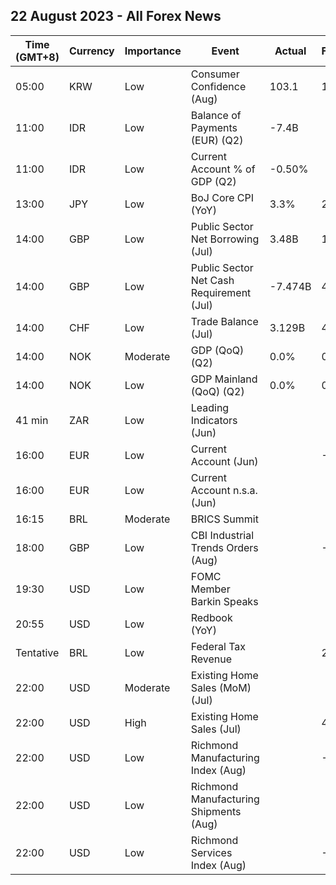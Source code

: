 ## 22 August 2023 - All Forex News

| Time (GMT+8) | Currency | Importance | Event | Actual | Forecast | Previous |
|------|----------|------------|-------|--------|----------|----------|
| 05:00 | KRW | Low | Consumer Confidence (Aug) | 103.1 | 101.9 | 103.2 |
| 11:00 | IDR | Low | Balance of Payments (EUR) (Q2) | -7.4B |  | 6.5B |
| 11:00 | IDR | Low | Current Account % of GDP (Q2) | -0.50% |  | 0.90% |
| 13:00 | JPY | Low | BoJ Core CPI (YoY) | 3.3% | 2.9% | 3.0% |
| 14:00 | GBP | Low | Public Sector Net Borrowing (Jul) | 3.48B | 17.03B | 17.11B |
| 14:00 | GBP | Low | Public Sector Net Cash Requirement (Jul) | -7.474B | 4.023B | 11.337B |
| 14:00 | CHF | Low | Trade Balance (Jul) | 3.129B | 4.300B | 4.790B |
| 14:00 | NOK | Moderate | GDP (QoQ) (Q2) | 0.0% | 0.1% | 0.3% |
| 14:00 | NOK | Low | GDP Mainland (QoQ) (Q2) | 0.0% | 0.1% | 0.2% |
| 41 min | ZAR | Low | Leading Indicators (Jun) |  |  | 108.40% |
| 16:00 | EUR | Low | Current Account (Jun) |  | -6.9B | 9.1B |
| 16:00 | EUR | Low | Current Account n.s.a. (Jun) |  |  | -11.3B |
| 16:15 | BRL | Moderate | BRICS Summit |  |  |  |
| 18:00 | GBP | Low | CBI Industrial Trends Orders (Aug) |  | -13 | -9 |
| 19:30 | USD | Low | FOMC Member Barkin Speaks |  |  |  |
| 20:55 | USD | Low | Redbook (YoY) |  |  | 0.7% |
| Tentative | BRL | Low | Federal Tax Revenue |  | 203.56B | 180.48B |
| 22:00 | USD | Moderate | Existing Home Sales (MoM) (Jul) |  |  | -3.3% |
| 22:00 | USD | High | Existing Home Sales (Jul) |  | 4.15M | 4.16M |
| 22:00 | USD | Low | Richmond Manufacturing Index (Aug) |  | -7 | -9 |
| 22:00 | USD | Low | Richmond Manufacturing Shipments (Aug) |  |  | -6 |
| 22:00 | USD | Low | Richmond Services Index (Aug) |  | -4 | -2 |
